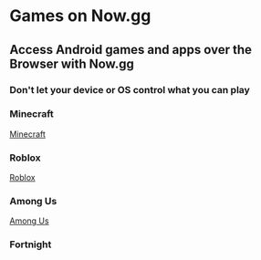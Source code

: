 # Games on Now.gg
## Access Android games and apps over the Browser with Now.gg
### Don't let your device or OS control what you can play


### Minecraft
[Minecraft](https://now.gg/apps/mojang/2534/minecraft-trial.html)


### Roblox
[Roblox](https://now.gg/apps/roblox-corporation/5349/roblox.html)

### Among Us
[Among Us](https://now.gg/apps/innersloth-llc/4047/among-us.html)

### Fortnight
